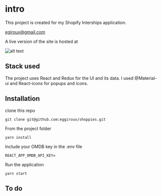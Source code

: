 # intro

This project is created for my Shopify Interships application.

egiroux@gmail.com

A live version of the site is hosted at

![alt  text](https://eggiroux-shoppies-awards.netlify.app/)

## Stack used

The project uses React and Redux for the UI and its data.
I used @Material-ui and React-icons for popups and icons.

## Installation

clone this repo

```
git clone git@github.com:eggiroux/shoppies.git

```

From the project folder

```
yarn install

```

Include your OMDB key in the .env file

```
REACT_APP_OMDB_API_KEY=

```

Run the application

```
yarn start
```

## To do
